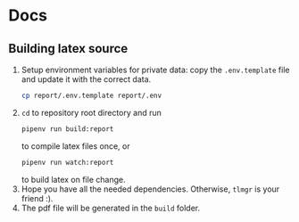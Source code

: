 # Docs
## Building latex source
1) Setup environment variables for private data: copy the `.env.template`  file
   and update it with the correct data.
   ```bash
   cp report/.env.template report/.env
   ```
2) `cd` to repository root directory and run
   ```bash
   pipenv run build:report
   ```
   to compile latex files once, or
   ```bash
   pipenv run watch:report
   ```
   to build latex on file change.
3) Hope you have all the needed dependencies. Otherwise, `tlmgr` is your
   friend :).
4) The pdf file will be generated in the `build` folder.
